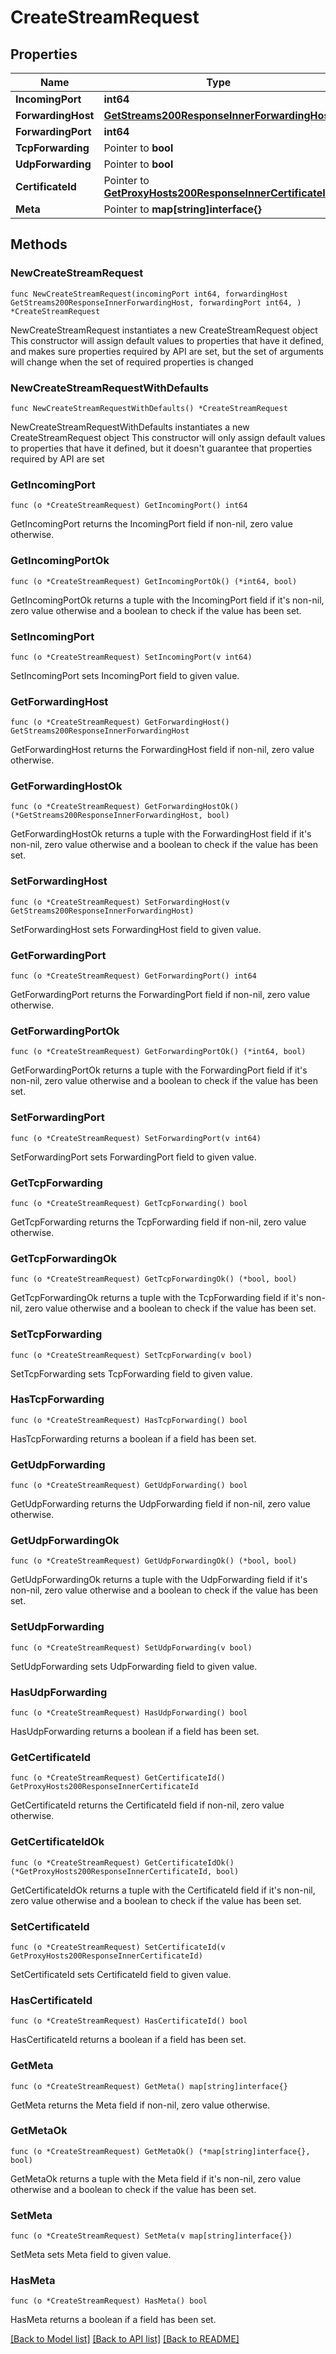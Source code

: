 # CreateStreamRequest

## Properties

Name | Type | Description | Notes
------------ | ------------- | ------------- | -------------
**IncomingPort** | **int64** |  | 
**ForwardingHost** | [**GetStreams200ResponseInnerForwardingHost**](GetStreams200ResponseInnerForwardingHost.md) |  | 
**ForwardingPort** | **int64** |  | 
**TcpForwarding** | Pointer to **bool** |  | [optional] 
**UdpForwarding** | Pointer to **bool** |  | [optional] 
**CertificateId** | Pointer to [**GetProxyHosts200ResponseInnerCertificateId**](GetProxyHosts200ResponseInnerCertificateId.md) |  | [optional] 
**Meta** | Pointer to **map[string]interface{}** |  | [optional] 

## Methods

### NewCreateStreamRequest

`func NewCreateStreamRequest(incomingPort int64, forwardingHost GetStreams200ResponseInnerForwardingHost, forwardingPort int64, ) *CreateStreamRequest`

NewCreateStreamRequest instantiates a new CreateStreamRequest object
This constructor will assign default values to properties that have it defined,
and makes sure properties required by API are set, but the set of arguments
will change when the set of required properties is changed

### NewCreateStreamRequestWithDefaults

`func NewCreateStreamRequestWithDefaults() *CreateStreamRequest`

NewCreateStreamRequestWithDefaults instantiates a new CreateStreamRequest object
This constructor will only assign default values to properties that have it defined,
but it doesn't guarantee that properties required by API are set

### GetIncomingPort

`func (o *CreateStreamRequest) GetIncomingPort() int64`

GetIncomingPort returns the IncomingPort field if non-nil, zero value otherwise.

### GetIncomingPortOk

`func (o *CreateStreamRequest) GetIncomingPortOk() (*int64, bool)`

GetIncomingPortOk returns a tuple with the IncomingPort field if it's non-nil, zero value otherwise
and a boolean to check if the value has been set.

### SetIncomingPort

`func (o *CreateStreamRequest) SetIncomingPort(v int64)`

SetIncomingPort sets IncomingPort field to given value.


### GetForwardingHost

`func (o *CreateStreamRequest) GetForwardingHost() GetStreams200ResponseInnerForwardingHost`

GetForwardingHost returns the ForwardingHost field if non-nil, zero value otherwise.

### GetForwardingHostOk

`func (o *CreateStreamRequest) GetForwardingHostOk() (*GetStreams200ResponseInnerForwardingHost, bool)`

GetForwardingHostOk returns a tuple with the ForwardingHost field if it's non-nil, zero value otherwise
and a boolean to check if the value has been set.

### SetForwardingHost

`func (o *CreateStreamRequest) SetForwardingHost(v GetStreams200ResponseInnerForwardingHost)`

SetForwardingHost sets ForwardingHost field to given value.


### GetForwardingPort

`func (o *CreateStreamRequest) GetForwardingPort() int64`

GetForwardingPort returns the ForwardingPort field if non-nil, zero value otherwise.

### GetForwardingPortOk

`func (o *CreateStreamRequest) GetForwardingPortOk() (*int64, bool)`

GetForwardingPortOk returns a tuple with the ForwardingPort field if it's non-nil, zero value otherwise
and a boolean to check if the value has been set.

### SetForwardingPort

`func (o *CreateStreamRequest) SetForwardingPort(v int64)`

SetForwardingPort sets ForwardingPort field to given value.


### GetTcpForwarding

`func (o *CreateStreamRequest) GetTcpForwarding() bool`

GetTcpForwarding returns the TcpForwarding field if non-nil, zero value otherwise.

### GetTcpForwardingOk

`func (o *CreateStreamRequest) GetTcpForwardingOk() (*bool, bool)`

GetTcpForwardingOk returns a tuple with the TcpForwarding field if it's non-nil, zero value otherwise
and a boolean to check if the value has been set.

### SetTcpForwarding

`func (o *CreateStreamRequest) SetTcpForwarding(v bool)`

SetTcpForwarding sets TcpForwarding field to given value.

### HasTcpForwarding

`func (o *CreateStreamRequest) HasTcpForwarding() bool`

HasTcpForwarding returns a boolean if a field has been set.

### GetUdpForwarding

`func (o *CreateStreamRequest) GetUdpForwarding() bool`

GetUdpForwarding returns the UdpForwarding field if non-nil, zero value otherwise.

### GetUdpForwardingOk

`func (o *CreateStreamRequest) GetUdpForwardingOk() (*bool, bool)`

GetUdpForwardingOk returns a tuple with the UdpForwarding field if it's non-nil, zero value otherwise
and a boolean to check if the value has been set.

### SetUdpForwarding

`func (o *CreateStreamRequest) SetUdpForwarding(v bool)`

SetUdpForwarding sets UdpForwarding field to given value.

### HasUdpForwarding

`func (o *CreateStreamRequest) HasUdpForwarding() bool`

HasUdpForwarding returns a boolean if a field has been set.

### GetCertificateId

`func (o *CreateStreamRequest) GetCertificateId() GetProxyHosts200ResponseInnerCertificateId`

GetCertificateId returns the CertificateId field if non-nil, zero value otherwise.

### GetCertificateIdOk

`func (o *CreateStreamRequest) GetCertificateIdOk() (*GetProxyHosts200ResponseInnerCertificateId, bool)`

GetCertificateIdOk returns a tuple with the CertificateId field if it's non-nil, zero value otherwise
and a boolean to check if the value has been set.

### SetCertificateId

`func (o *CreateStreamRequest) SetCertificateId(v GetProxyHosts200ResponseInnerCertificateId)`

SetCertificateId sets CertificateId field to given value.

### HasCertificateId

`func (o *CreateStreamRequest) HasCertificateId() bool`

HasCertificateId returns a boolean if a field has been set.

### GetMeta

`func (o *CreateStreamRequest) GetMeta() map[string]interface{}`

GetMeta returns the Meta field if non-nil, zero value otherwise.

### GetMetaOk

`func (o *CreateStreamRequest) GetMetaOk() (*map[string]interface{}, bool)`

GetMetaOk returns a tuple with the Meta field if it's non-nil, zero value otherwise
and a boolean to check if the value has been set.

### SetMeta

`func (o *CreateStreamRequest) SetMeta(v map[string]interface{})`

SetMeta sets Meta field to given value.

### HasMeta

`func (o *CreateStreamRequest) HasMeta() bool`

HasMeta returns a boolean if a field has been set.


[[Back to Model list]](../README.md#documentation-for-models) [[Back to API list]](../README.md#documentation-for-api-endpoints) [[Back to README]](../README.md)


